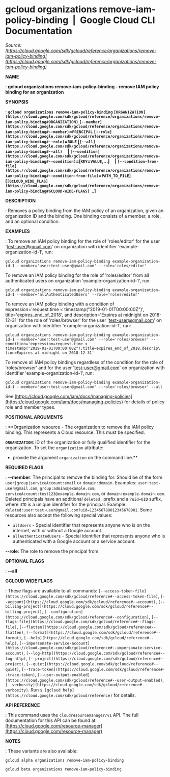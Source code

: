# gcloud organizations remove-iam-policy-binding  |  Google Cloud CLI Documentation

*Source: [https://cloud.google.com/sdk/gcloud/reference/organizations/remove-iam-policy-binding](https://cloud.google.com/sdk/gcloud/reference/organizations/remove-iam-policy-binding)*

**NAME**

: **gcloud organizations remove-iam-policy-binding - remove IAM policy binding for an organization**

**SYNOPSIS**

: **`gcloud organizations remove-iam-policy-binding` `[ORGANIZATION](https://cloud.google.com/sdk/gcloud/reference/organizations/remove-iam-policy-binding#ORGANIZATION)` `[--member](https://cloud.google.com/sdk/gcloud/reference/organizations/remove-iam-policy-binding#--member)`=`PRINCIPAL` `[--role](https://cloud.google.com/sdk/gcloud/reference/organizations/remove-iam-policy-binding#--role)`=`ROLE` [`[--all](https://cloud.google.com/sdk/gcloud/reference/organizations/remove-iam-policy-binding#--all)`     | `[--condition](https://cloud.google.com/sdk/gcloud/reference/organizations/remove-iam-policy-binding#--condition)`=[`KEY`=`VALUE`,…]     | `[--condition-from-file](https://cloud.google.com/sdk/gcloud/reference/organizations/remove-iam-policy-binding#--condition-from-file)`=`PATH_TO_FILE`] [`[GCLOUD_WIDE_FLAG](https://cloud.google.com/sdk/gcloud/reference/organizations/remove-iam-policy-binding#GCLOUD-WIDE-FLAGS) …`]**

**DESCRIPTION**

: Removes a policy binding from the IAM policy of an organization, given an
organization ID and the binding. One binding consists of a member, a role, and
an optional condition.

**EXAMPLES**

: To remove an IAM policy binding for the role of 'roles/editor' for the user
'test-user@gmail.com' on organization with identifier
'example-organization-id-1', run:

```
gcloud organizations remove-iam-policy-binding example-organization-id-1 --member='user:test-user@gmail.com' --role='roles/editor'
```

To remove an IAM policy binding for the role of 'roles/editor' from all
authenticated users on organization 'example-organization-id-1', run:

```
gcloud organizations remove-iam-policy-binding example-organization-id-1 --member='allAuthenticatedUsers' --role='roles/editor'
```

To remove an IAM policy binding with a condition of expression='request.time
< timestamp("2019-01-01T00:00:00Z")', title='expires_end_of_2018', and
description='Expires at midnight on 2018-12-31' for the role of 'roles/browser'
for the user 'test-user@gmail.com' on organization with identifier
'example-organization-id-1', run:

```
gcloud organizations remove-iam-policy-binding example-organization-id-1 --member='user:test-user@gmail.com' --role='roles/browser' --condition='expression=request.time <
timestamp("2019-01-01T00:00:00Z"),title=expires_end_of_2018,descrip\
tion=Expires at midnight on 2018-12-31'
```

To remove all IAM policy bindings regardless of the condition for the role of
'roles/browser' and for the user 'test-user@gmail.com' on organization with
identifier 'example-organization-id-1', run:

```
gcloud organizations remove-iam-policy-binding example-organization-id-1 --member='user:test-user@gmail.com' --role='roles/browser' --all
```

See [https://cloud.google.com/iam/docs/managing-policies](https://cloud.google.com/iam/docs/managing-policies)
for details of policy role and member types.

**POSITIONAL ARGUMENTS**

: **Organization resource - The organization to remove the IAM policy binding. This
represents a Cloud resource.
This must be specified.

**`ORGANIZATION`**:
ID of the organization or fully qualified identifier for the organization.
To set the `organization` attribute:

- provide the argument `organization` on the command line.**

**REQUIRED FLAGS**

: **--member**:
The principal to remove the binding for. Should be of the form
`user|group|serviceAccount:email` or `domain:domain`.
Examples: `user:test-user@gmail.com`,
`group:admins@example.com`,
`serviceAccount:test123@example.domain.com`, or
`domain:example.domain.com`.
Deleted principals have an additional `deleted:` prefix and a
`?uid=UID` suffix, where ``UID`` is
a unique identifier for the principal. Example:
`deleted:user:test-user@gmail.com?uid=123456789012345678901`.
Some resources also accept the following special values:

- `allUsers` - Special identifier that represents anyone who is on the
internet, with or without a Google account.
- `allAuthenticatedUsers` - Special identifier that represents anyone
who is authenticated with a Google account or a service account.

**--role**:
The role to remove the principal from.

**OPTIONAL FLAGS**

: **--all**

**GCLOUD WIDE FLAGS**

: These flags are available to all commands: `[--access-token-file](https://cloud.google.com/sdk/gcloud/reference#--access-token-file)`,
`[--account](https://cloud.google.com/sdk/gcloud/reference#--account)`, `[--billing-project](https://cloud.google.com/sdk/gcloud/reference#--billing-project)`,
`[--configuration](https://cloud.google.com/sdk/gcloud/reference#--configuration)`,
`[--flags-file](https://cloud.google.com/sdk/gcloud/reference#--flags-file)`,
`[--flatten](https://cloud.google.com/sdk/gcloud/reference#--flatten)`, `[--format](https://cloud.google.com/sdk/gcloud/reference#--format)`, `[--help](https://cloud.google.com/sdk/gcloud/reference#--help)`, `[--impersonate-service-account](https://cloud.google.com/sdk/gcloud/reference#--impersonate-service-account)`,
`[--log-http](https://cloud.google.com/sdk/gcloud/reference#--log-http)`,
`[--project](https://cloud.google.com/sdk/gcloud/reference#--project)`, `[--quiet](https://cloud.google.com/sdk/gcloud/reference#--quiet)`, `[--trace-token](https://cloud.google.com/sdk/gcloud/reference#--trace-token)`, `[--user-output-enabled](https://cloud.google.com/sdk/gcloud/reference#--user-output-enabled)`,
`[--verbosity](https://cloud.google.com/sdk/gcloud/reference#--verbosity)`.
Run `$ [gcloud help](https://cloud.google.com/sdk/gcloud/reference)` for details.

**API REFERENCE**

: This command uses the `cloudresourcemanager/v1` API. The full
documentation for this API can be found at: [https://cloud.google.com/resource-manager](https://cloud.google.com/resource-manager)

**NOTES**

: These variants are also available:

```
gcloud alpha organizations remove-iam-policy-binding
```

```
gcloud beta organizations remove-iam-policy-binding
```
